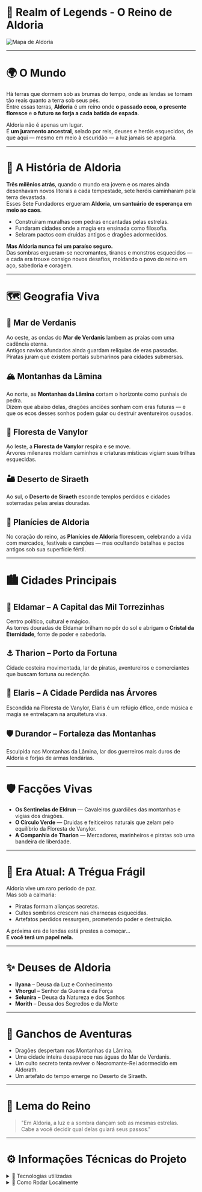 # 🏰 Realm of Legends - O Reino de Aldoria

![Mapa de Aldoria](https://github.com/user-attachments/assets/30b0fa56-5978-46b3-bf2d-72c7995a6d5e)



---

# 🌍 O Mundo

Há terras que dormem sob as brumas do tempo, onde as lendas se tornam tão reais quanto a terra sob seus pés.  
Entre essas terras, **Aldoria** é um reino onde **o passado ecoa**, **o presente floresce** e **o futuro se forja a cada batida de espada**.

Aldoria não é apenas um lugar.  
É **um juramento ancestral**, selado por reis, deuses e heróis esquecidos, de que aqui — mesmo em meio à escuridão — a luz jamais se apagaria.

---

# 🏰 A História de Aldoria

**Três milênios atrás**, quando o mundo era jovem e os mares ainda desenhavam novos litorais a cada tempestade, sete heróis caminharam pela terra devastada.  
Esses Sete Fundadores ergueram **Aldoria**, **um santuário de esperança em meio ao caos**.

- Construíram muralhas com pedras encantadas pelas estrelas.
- Fundaram cidades onde a magia era ensinada como filosofia.
- Selaram pactos com druidas antigos e dragões adormecidos.

**Mas Aldoria nunca foi um paraíso seguro.**  
Das sombras ergueram-se necromantes, tiranos e monstros esquecidos — e cada era trouxe consigo novos desafios, moldando o povo do reino em aço, sabedoria e coragem.

---

# 🗺️ Geografia Viva

## 🌊 Mar de Verdanis
Ao oeste, as ondas do **Mar de Verdanis** lambem as praias com uma cadência eterna.  
Antigos navios afundados ainda guardam relíquias de eras passadas. Piratas juram que existem portais submarinos para cidades submersas.

## 🏔️ Montanhas da Lâmina
Ao norte, as **Montanhas da Lâmina** cortam o horizonte como punhais de pedra.  
Dizem que abaixo delas, dragões anciões sonham com eras futuras — e que os ecos desses sonhos podem guiar ou destruir aventureiros ousados.

## 🌳 Floresta de Vanylor
Ao leste, a **Floresta de Vanylor** respira e se move.  
Árvores milenares moldam caminhos e criaturas místicas vigiam suas trilhas esquecidas.

## 🏜️ Deserto de Siraeth
Ao sul, o **Deserto de Siraeth** esconde templos perdidos e cidades soterradas pelas areias douradas.

## 🌾 Planícies de Aldoria
No coração do reino, as **Planícies de Aldoria** florescem, celebrando a vida com mercados, festivais e canções — mas ocultando batalhas e pactos antigos sob sua superfície fértil.

---

# 🏙️ Cidades Principais

## 🏰 Eldamar – A Capital das Mil Torrezinhas
Centro político, cultural e mágico.  
As torres douradas de Eldamar brilham no pôr do sol e abrigam o **Cristal da Eternidade**, fonte de poder e sabedoria.

## ⚓ Tharion – Porto da Fortuna
Cidade costeira movimentada, lar de piratas, aventureiros e comerciantes que buscam fortuna ou redenção.

## 🌳 Elaris – A Cidade Perdida nas Árvores
Escondida na Floresta de Vanylor, Elaris é um refúgio élfico, onde música e magia se entrelaçam na arquitetura viva.

## 🛡️ Durandor – Fortaleza das Montanhas
Esculpida nas Montanhas da Lâmina, lar dos guerreiros mais duros de Aldoria e forjas de armas lendárias.

---

# 🛡️ Facções Vivas

- **Os Sentinelas de Eldrun** — Cavaleiros guardiões das montanhas e vigias dos dragões.
- **O Círculo Verde** — Druidas e feiticeiros naturais que zelam pelo equilíbrio da Floresta de Vanylor.
- **A Companhia de Tharion** — Mercadores, marinheiros e piratas sob uma bandeira de liberdade.

---

# 📜 Era Atual: A Trégua Frágil

Aldoria vive um raro período de paz.  
Mas sob a calmaria:

- Piratas formam alianças secretas.
- Cultos sombrios crescem nas charnecas esquecidas.
- Artefatos perdidos ressurgem, prometendo poder e destruição.

A próxima era de lendas está prestes a começar...  
**E você terá um papel nela.**

---

# ✨ Deuses de Aldoria

- **Ilyana** – Deusa da Luz e Conhecimento
- **Vhorgul** – Senhor da Guerra e da Força
- **Selunira** – Deusa da Natureza e dos Sonhos
- **Morith** – Deusa dos Segredos e da Morte

---

# 🎯 Ganchos de Aventuras

- Dragões despertam nas Montanhas da Lâmina.
- Uma cidade inteira desaparece nas águas do Mar de Verdanis.
- Um culto secreto tenta reviver o Necromante-Rei adormecido em Aldorath.
- Um artefato do tempo emerge no Deserto de Siraeth.

---

# 🧭 Lema do Reino

> "Em Aldoria, a luz e a sombra dançam sob as mesmas estrelas.  
> Cabe a você decidir qual delas guiará seus passos."

---

# ⚙️ Informações Técnicas do Projeto

<details>
<summary>🔧 Tecnologias utilizadas</summary>

- React (Frontend)
- Node.js + Express (Backend)
- API OpenAI (Chat GPT-4 e TTS)
- TailwindCSS (Estilização)
- MongoDB (Banco de dados)
- Vite + TypeScript
</details>

<details>
<summary>🚀 Como Rodar Localmente</summary>

```bash
# Instalar dependências
npm install

# Rodar servidor e cliente
npm run dev
